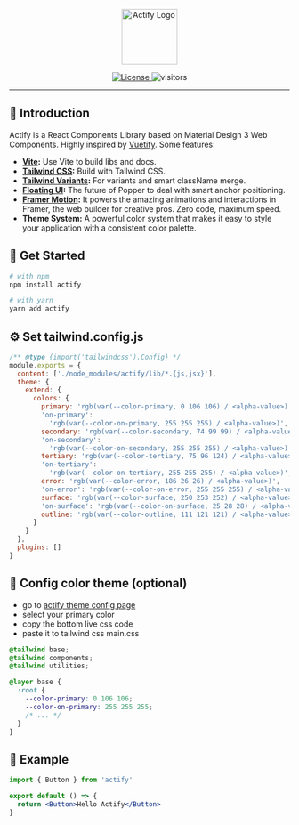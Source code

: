 <p align="center">
  <a href="https://actifyjs.com">
    <img alt="Actify Logo" width="100" src="https://actifyjs.com/actify.svg">
  </a>
</p>

<p align="center">
  <a href="https://github.com/actifyjs/actify/blob/master/LICENSE.md">
    <img src="https://badgen.net/github/license/actifyjs/actify?color=green" alt="License">
  </a>
  <img src="https://visitor-badge.laobi.icu/badge?page_id=actifyjs.actify" alt="visitors" />
</p>

---

## 🚀 Introduction

Actify is a React Components Library based on Material Design 3 Web Components.
Highly inspired by [Vuetify](https://www.vuetifyjs.com). Some features:

- **[Vite](https://vitejs.dev/):** Use Vite to build libs and docs.
- **[Tailwind CSS](https://tailwindcss.com/):** Build with Tailwind CSS.
- **[Tailwind Variants](https://www.tailwind-variants.org/):** For variants and smart className merge.
- **[Floating UI](https://floating-ui.com/):** The future of Popper to deal with smart anchor positioning.
- **[Framer Motion](https://www.framer.com/motion/):** It powers the amazing animations and interactions in Framer, the web builder for creative pros. Zero code, maximum speed.
- **Theme System:** A powerful color system that makes it easy to style your application with a consistent color palette.

## 🌻 Get Started

```bash
# with npm
npm install actify

# with yarn
yarn add actify
```

## ⚙️ Set tailwind.config.js

```js
/** @type {import('tailwindcss').Config} */
module.exports = {
  content: ['./node_modules/actify/lib/*.{js,jsx}'],
  theme: {
    extend: {
      colors: {
        primary: 'rgb(var(--color-primary, 0 106 106) / <alpha-value>)',
        'on-primary':
          'rgb(var(--color-on-primary, 255 255 255) / <alpha-value>)',
        secondary: 'rgb(var(--color-secondary, 74 99 99) / <alpha-value>)',
        'on-secondary':
          'rgb(var(--color-on-secondary, 255 255 255) / <alpha-value>)',
        tertiary: 'rgb(var(--color-tertiary, 75 96 124) / <alpha-value>)',
        'on-tertiary':
          'rgb(var(--color-on-tertiary, 255 255 255) / <alpha-value>)',
        error: 'rgb(var(--color-error, 186 26 26) / <alpha-value>)',
        'on-error': 'rgb(var(--color-on-error, 255 255 255) / <alpha-value>)',
        surface: 'rgb(var(--color-surface, 250 253 252) / <alpha-value>)',
        'on-surface': 'rgb(var(--color-on-surface, 25 28 28) / <alpha-value>)',
        outline: 'rgb(var(--color-outline, 111 121 121) / <alpha-value>)'
      }
    }
  },
  plugins: []
}
```

## 🎨 Config color theme (optional)

- go to [actify theme config page](https://actifyjs.com/getting-started/theme)
- select your primary color
- copy the bottom live css code
- paste it to tailwind css main.css

```css
@tailwind base;
@tailwind components;
@tailwind utilities;

@layer base {
  :root {
    --color-primary: 0 106 106;
    --color-on-primary: 255 255 255;
    /* ... */
  }
}
```

## 🎉 Example

```jsx
import { Button } from 'actify'

export default () => {
  return <Button>Hello Actify</Button>
}
```
